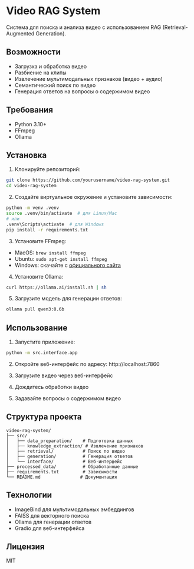 # Video RAG System

Система для поиска и анализа видео с использованием RAG (Retrieval-Augmented Generation).

## Возможности

- Загрузка и обработка видео
- Разбиение на клипы
- Извлечение мультимодальных признаков (видео + аудио)
- Семантический поиск по видео
- Генерация ответов на вопросы о содержимом видео

## Требования

- Python 3.10+
- FFmpeg
- Ollama

## Установка

1. Клонируйте репозиторий:
```bash
git clone https://github.com/yourusername/video-rag-system.git
cd video-rag-system
```

2. Создайте виртуальное окружение и установите зависимости:
```bash
python -m venv .venv
source .venv/bin/activate  # для Linux/Mac
# или
.venv\Scripts\activate  # для Windows
pip install -r requirements.txt
```

3. Установите FFmpeg:
- MacOS: `brew install ffmpeg`
- Ubuntu: `sudo apt-get install ffmpeg`
- Windows: скачайте с [официального сайта](https://ffmpeg.org/download.html)

4. Установите Ollama:
```bash
curl https://ollama.ai/install.sh | sh
```

5. Загрузите модель для генерации ответов:
```bash
ollama pull qwen3:0.6b
```

## Использование

1. Запустите приложение:
```bash
python -m src.interface.app
```

2. Откройте веб-интерфейс по адресу: http://localhost:7860

3. Загрузите видео через веб-интерфейс

4. Дождитесь обработки видео

5. Задавайте вопросы о содержимом видео

## Структура проекта

```
video-rag-system/
├── src/
│   ├── data_preparation/    # Подготовка данных
│   ├── knowledge_extraction/ # Извлечение признаков
│   ├── retrieval/           # Поиск по видео
│   ├── generation/          # Генерация ответов
│   └── interface/           # Веб-интерфейс
├── processed_data/          # Обработанные данные
├── requirements.txt         # Зависимости
└── README.md               # Документация
```

## Технологии

- ImageBind для мультимодальных эмбеддингов
- FAISS для векторного поиска
- Ollama для генерации ответов
- Gradio для веб-интерфейса

## Лицензия

MIT
